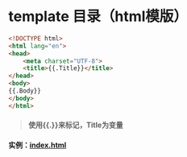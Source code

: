 # template 目录（html模版）

```html
<!DOCTYPE html>
<html lang="en">
<head>
    <meta charset="UTF-8">
    <title>{{.Title}}</title>
</head>
<body>
{{.Body}}
</body>
</html>
```
>#### 使用{{.}}来标记，Title为变量
#### 实例：[index.html](index.html)